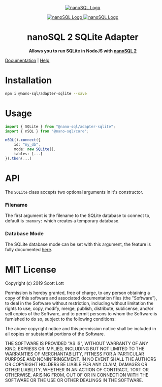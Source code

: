 <p align="center">
  <a href="https://github.com/ClickSimply/Nano-SQL/tree/2.0/packages/Core">
    <img src="https://github.com/ClickSimply/Nano-SQL/raw/2.0/graphics/logo.png" alt="nanoSQL Logo">
  </a>
</p>
<p align="center">
  <a href="https://badge.fury.io/js/%40nano-sql%2Fadapter-sqlite">
    <img src="https://badge.fury.io/js/%40nano-sql%2Fadapter-sqlite.svg" alt="nanoSQL Logo">
  </a>
  <a href="https://github.com/ClickSimply/@nano-sql/core/blob/master/LICENSE">
    <img src="https://img.shields.io/npm/l/express.svg?style=flat-square" alt="nanoSQL Logo">
  </a>
</p>

<h1 align="center">nanoSQL 2 SQLite Adapter</h1>
<p align="center">
  <strong>Allows you to run SQLite in NodeJS with <a href="https://www.npmjs.com/package/@nano-sql/core">nanoSQL 2</a></strong>
</p>

[Documentation](https://nanosql.gitbook.io/docs/adapters/sqlite-nodejs) | [Help](https://github.com/ClickSimply/Nano-SQL/issues)

# Installation

```sh
npm i @nano-sql/adapter-sqlite --save
```

# Usage

```ts
import { SQLite } from "@nano-sql/adapter-sqlite";
import { nSQL } from "@nano-sql/core";

nSQL().connect({
    id: "my_db",
    mode: new SQLite(),
    tables: [...]
}).then(...)
```

# API

The `SQLite` class accepts two optional arguments in it's constructor.

### Filename
The first argument is the filename to the SQLite database to connect to, default is `:memory:` which creates a temporary database.

### Database Mode

The SQLite database mode can be set with this argument, the feature is fully documented [here](https://github.com/mapbox/node-sqlite3/wiki/API#new-sqlite3databasefilename-mode-callback).

# MIT License

Copyright (c) 2019 Scott Lott

Permission is hereby granted, free of charge, to any person obtaining a copy
of this software and associated documentation files (the "Software"), to deal
in the Software without restriction, including without limitation the rights
to use, copy, modify, merge, publish, distribute, sublicense, and/or sell
copies of the Software, and to permit persons to whom the Software is
furnished to do so, subject to the following conditions:

The above copyright notice and this permission notice shall be included in all
copies or substantial portions of the Software.

THE SOFTWARE IS PROVIDED "AS IS", WITHOUT WARRANTY OF ANY KIND, EXPRESS OR
IMPLIED, INCLUDING BUT NOT LIMITED TO THE WARRANTIES OF MERCHANTABILITY,
FITNESS FOR A PARTICULAR PURPOSE AND NONINFRINGEMENT. IN NO EVENT SHALL THE
AUTHORS OR COPYRIGHT HOLDERS BE LIABLE FOR ANY CLAIM, DAMAGES OR OTHER
LIABILITY, WHETHER IN AN ACTION OF CONTRACT, TORT OR OTHERWISE, ARISING FROM,
OUT OF OR IN CONNECTION WITH THE SOFTWARE OR THE USE OR OTHER DEALINGS IN THE
SOFTWARE.

